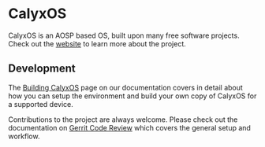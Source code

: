 # CalyxOS

CalyxOS is an AOSP based OS, built upon many free software projects. Check out the [website](https://calyxos.org/) to learn more about the project.

## Development

The [Building CalyxOS](https://calyxos.org/docs/development/build/) page on our documentation covers in detail about how you can setup the environment and build your own copy of CalyxOS for a supported device.

Contributions to the project are always welcome. Please check out the documentation on [Gerrit Code Review](https://calyxos.org/docs/development/gerrit/) which covers the general setup and workflow.
